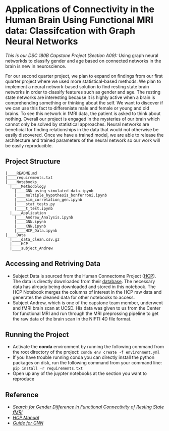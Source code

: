 # Applications of Connectivity in the Human Brain Using Functional MRI data: Classifcation with Graph Neural Networks

_This is our DSC 180B Capstone Project (Section A09):_ Using graph neural networkds to classify gender and age based on connected networks in the brain is new in neuroscience. 

For our second quarter project, we plan to expand on findings from our first quarter project where we used more statistical-based methods. We plan to implement a neural network-based solution to find resting state brain networks in order to classify features such as gender and age. The resting state networks are interesting because it is highly active when a brain is comprehending something or thinking about the self. We want to discover if we can use this fact to differeniate male and female or young and old brains. To see this network in fMRI data, the patient is asked to think about nothing. Overall our project is engaged in the mysteries of our brain which cannot only be solved by statistical approaches. Neural networks are beneficial for finding relationships in the data that would not otherwise be easily discovered. Once we have a trained model, we are able to release the architecture and trained parameters of the neural network so our work will be easily reproducible.

## Project Structure

```
|____README.md
|____requirements.txt
|____Notebooks
  |____Methodology
    |____GNN using simulated data.ipynb
    |____multiple_hypothesis_bonferroni.ipynb
    |____sim_correlation_gen.ipynb
    |____stat_tests.py
    |____t_test.ipynb
  |____Application
    |____Andrew_Analysis.ipynb
    |____GNN.ipynb
    |____KNN.ipynb
    |____HCP_Data.ipynb
|____Data
  |____data_clean.csv.gz
  |____HCP
  |____subject_Andrew
```

## Accessing and Retriving Data

 * Subject Data is sourced from the Human Connectome Project ([HCP](https://www.humanconnectome.org/study/hcp-young-adult)). The data is directly downloaded from their [database](https://db.humanconnectome.org/app/template/Login.vm;jsessionid=A179A9A1C462DE17533CA546A12C0485). The necessary data has already being downloaded and stored in this notebook. The HCP Notebook merges the columns of interest in the HCP raw data and generates the cleaned data for other notebooks to access.
 * Subject Andrew, which is one of the capstone team member, underwent and fMRI brain scan at UCSD. His data was given to us from the Center for functional MRI and run through the MRI preprossing pipeline to get the raw data of the brain scan in the NIFTI 4D file format.

## Running the Project

 * Activate the **conda** environment by running the following command from the root directory of the project: `conda env create -f environment.yml`
 * If you have trouble running conda you can directly install the python packages on disk, run the following command from your command line: `pip install -r requirements.txt`
 * Open up any of the juypter notebooks at the section you want to reproduce

## Reference

* [_Search for Gender Difference in Functional Connectivity of Resting State fMRI_](https://ceur-ws.org/Vol-2022/paper26.pdf)
* [_HCP Manual_](https://humanconnectome.org/storage/app/media/documentation/s1200/HCP_S1200_Release_Reference_Manual.pdf)
* [_Guide for GNN_](https://www.datacamp.com/tutorial/comprehensive-introduction-graph-neural-networks-gnns-tutorial)
